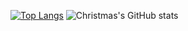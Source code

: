 [![Top Langs](https://github-readme-stats.vercel.app/api/top-langs/?username=userInner)](https://github.com/Christmas/github-readme-stats)
![Christmas's GitHub stats](https://github-readme-stats.vercel.app/api?username=userInner&show_icons=true&theme=tokyonight)
